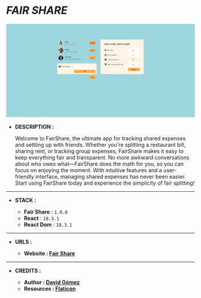 # _FAIR SHARE_

![THUMBNAIL](resources/img/Thumbnail.png)

- **DESCRIPTION :**

  Welcome to FairShare, the ultimate app for tracking shared expenses and settling up with friends. Whether you're splitting a restaurant bill, sharing rent, or tracking group expenses, FairShare makes it easy to keep everything fair and transparent. No more awkward conversations about who owes what—FairShare does the math for you, so you can focus on enjoying the moment. With intuitive features and a user-friendly interface, managing shared expenses has never been easier. Start using FairShare today and experience the simplicity of fair splitting!

---

- **STACK :**

  - **Fair Share** : `1.0.0`
  - **React** : `18.3.1`
  - **React Dom** : `18.3.1`

---

- **URLS :**

  - **Website : [Fair Share](https://dagt-fair-share.netlify.app)**

---

- **CREDITS :**

  - **Author : [David Gómez](https://github.com/DavidGomezToca)**
  - **Resources : [Flaticon](https://www.flaticon.com/)**